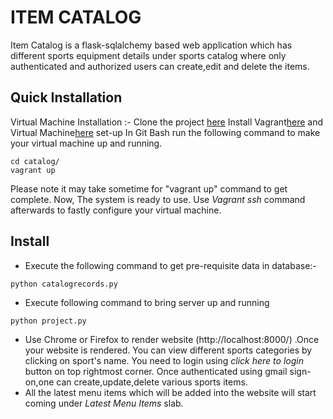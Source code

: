 # ITEM CATALOG
Item Catalog is a flask-sqlalchemy based web application which has different sports equipment details under sports catalog where only authenticated and authorized users can create,edit and delete the items.

## Quick Installation
Virtual Machine Installation :- Clone the project [here](https://github.com/siloni07/Catalog-item-project) Install Vagrant[here](https://www.vagrantup.com/downloads.html) and Virtual Machine[here](https://www.oracle.com/technetwork/server-storage/virtualbox/downloads/index.html) set-up In Git Bash run the following command to make your virtual machine up and running.

```
cd catalog/
vagrant up
```
Please note it may take sometime for "vagrant up" command to get complete. Now, The system is ready to use. Use _Vagrant ssh_ command afterwards to fastly configure your virtual machine.

## Install
* Execute the following command to get pre-requisite data in database:-
```
python catalogrecords.py
```
* Execute following command to bring server up and running
```
python project.py
```
* Use Chrome or Firefox to render website (http://localhost:8000/)  .Once your website is rendered. You can view different sports categories by clicking on sport's name. You need to login using _click here to login_ button on top rightmost corner. Once authenticated using gmail sign-on,one can create,update,delete various sports items.
* All the latest menu items which will be added into the website will start coming under *Latest Menu Items* slab.